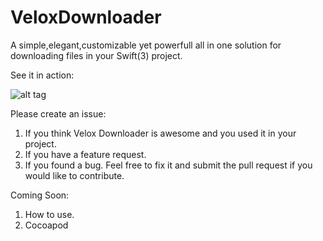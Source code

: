 # VeloxDownloader

A simple,elegant,customizable yet powerfull all in one solution for downloading files in your Swift(3) project. 

See it in action:

![alt tag](https://cloud.githubusercontent.com/assets/1389212/20846414/7fc1b224-b897-11e6-99c7-2a5a4e9cca40.gif)

Please create an issue:

1. If you think Velox Downloader is awesome and you used it in your project.
2. If you have a feature request.
3. If you found a bug. Feel free to fix it and submit the pull request if you would like to contribute.


Coming Soon:

1. How to use.
2. Cocoapod
